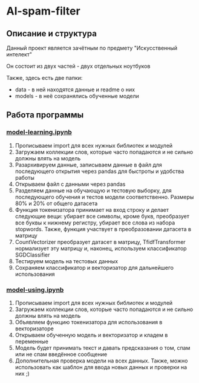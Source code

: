 # AI-spam-filter
## Описание и структура
Данный проект является зачётным по предмету "Искусственный интелект"

Он состоит из двух частей - двух отдельных ноутбуков

Также, здесь есть две папки:
* data - в ней находятся данные и readme о них
* models - в неё сохранялись обученные модели
## Работа программы
### [model-learning.ipynb](https://github.com/NickNewman-GH/AI-spam-filter/blob/main/model_learning.ipynb)
1. Прописываем import для всех нужных библиотек и модулей
2. Загружаем коллекции слов, которые часто попадаются и не сильно должны влять на модель
3. Разархивируем данные, записываем данные в файл для последующего открытия через pandas для быстроты и удобства работы
4. Открываем файл с данными через pandas
5. Разделяем данные на обучающую и тестовую выборку, для последующего обучения и тестов модели соответственно. Размеры 80% и 20% от общего датасета
6. Функция токенизатора принимает на вход строку и делает следующие вещи: убирает все символы, кроме букв, преобразует все буквы к нижнему регистру, убирает все слова из набора stopwords. Также, функция участвует в преобразовании датасета в матрицу
7. CountVectorizer преобразует датасет в матрицу, TfidfTransformer нормализует эту матрицу и, наконец, используем классификатор SGDClassifier
8. Тестируем модель на тестовых данных
9. Сохраняем классификатор и векторизатор для дальнейшего использования
### [model-using.ipynb](https://github.com/NickNewman-GH/AI-spam-filter/blob/main/model_learning.ipynb)
1. Прописываем import для всех нужных библиотек и модулей
2. Загружаем коллекции слов, которые часто попадаются и не сильно должны влять на модель
3. Объявляем функцию токенизатора для использования в векторизаторе
4. Открываем обученную модель и векторизатор и кладем в переменные
5. Модель будет принимать текст и давать предсказания о том, спам или не спам введённое сообщение
6. Дополнительная проверка модели на всех данных. Также, можно использовать как шаблон для ввода новых данных и проверки на них ;)

